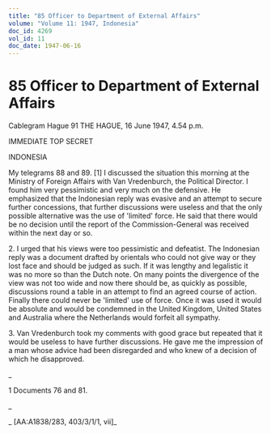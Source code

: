 ```yaml
---
title: "85 Officer to Department of External Affairs"
volume: "Volume 11: 1947, Indonesia"
doc_id: 4269
vol_id: 11
doc_date: 1947-06-16
---
```


# 85 Officer to Department of External Affairs

Cablegram Hague 91 THE HAGUE, 16 June 1947, 4.54 p.m.

IMMEDIATE TOP SECRET

INDONESIA

My telegrams 88 and 89. [1] I discussed the situation this morning at the Ministry of Foreign Affairs with Van Vredenburch, the Political Director. I found him very pessimistic and very much on the defensive. He emphasized that the Indonesian reply was evasive and an attempt to secure further concessions, that further discussions were useless and that the only possible alternative was the use of 'limited' force. He said that there would be no decision until the report of the Commission-General was received within the next day or so.

2\. I urged that his views were too pessimistic and defeatist. The Indonesian reply was a document drafted by orientals who could not give way or they lost face and should be judged as such. If it was lengthy and legalistic it was no more so than the Dutch note. On many points the divergence of the view was not too wide and now there should be, as quickly as possible, discussions round a table in an attempt to find an agreed course of action. Finally there could never be 'limited' use of force. Once it was used it would be absolute and would be condemned in the United Kingdom, United States and Australia where the Netherlands would forfeit all sympathy.

3\. Van Vredenburch took my comments with good grace but repeated that it would be useless to have further discussions. He gave me the impression of a man whose advice had been disregarded and who knew of a decision of which he disapproved.

_

1 Documents 76 and 81.

_

_ [AA:A1838/283, 403/3/1/1, vii]_
